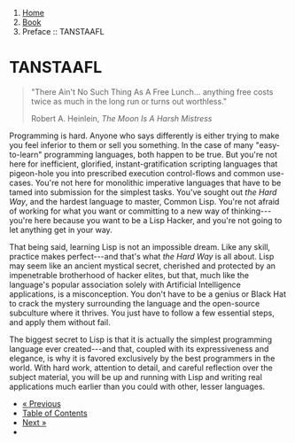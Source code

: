 <ol class="breadcrumb">
  <li><a href="/">Home</a></li>
  <li><a href="/book/">Book</a></li>
  <li class="active">Preface :: TANSTAAFL</li>
</ol>

# TANSTAAFL

> "There Ain't No Such Thing As A Free Lunch... anything free costs twice as much in the long run or turns out worthless."
> <footer>Robert A. Heinlein, <em>The Moon Is A Harsh Mistress</em></footer>

Programming is hard.  Anyone who says differently is either trying to make you feel inferior to them or sell you something.  In the case of many "easy-to-learn" programming languages, both happen to be true.  But you're not here for inefficient, glorified, instant-gratification scripting languages that pigeon-hole you into prescribed execution control-flows and common use-cases.  You're not here for monolithic imperative languages that have to be tamed into submission for the simplest tasks.  You've sought out *the Hard Way*, and the hardest language to master, Common Lisp.  You're not afraid of working for what you want or committing to a new way of thinking---you're here because you want to be a Lisp Hacker, and you're not going to let anything get in your way.

That being said, learning Lisp is not an impossible dream.  Like any skill, practice makes perfect---and that's what *the Hard Way* is all about.  Lisp may seem like an ancient mystical secret, cherished and protected by an impenetrable brotherhood of hacker elites, but that, much like the language's popular association solely with Artificial Intelligence applications, is a misconception.  You don't have to be a genius or Black Hat to crack the mystery surrounding the language and the open-source subculture where it thrives.  You just have to follow a few essential steps, and apply them without fail.

The biggest secret to Lisp is that it is actually the simplest programming language ever created---and that, coupled with its expressiveness and elegance, is why it is favored exclusively by the best programmers in the world.  With hard work, attention to detail, and careful reflection over the subject material, you will be up and running with Lisp and writing real applications much earlier than you could with other, lesser languages.

<ul class="pager">
  <li class="previous disabled"><a href="#">&laquo; Previous</a></li>
  <li><a href="/book/">Table of Contents</a></li>
  <li class="next"><a href="/book/preface-part-two/">Next &raquo;</a><li>
</ul>
